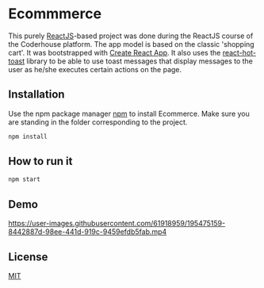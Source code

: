 # Ecommmerce
This purely [ReactJS](https://reactjs.org/)-based project was done during the ReactJS course of the Coderhouse platform. The app model is based on the classic 'shopping cart'. 
It was bootstrapped with [Create React App](https://github.com/facebook/create-react-app).
It also uses the [react-hot-toast](https://github.com/timolins/react-hot-toast) library to be able to use toast messages that display messages to the user as he/she executes certain actions on the page. 

## Installation

Use the npm package manager [npm](https://www.npmjs.com/) to install Ecommerce. Make sure you are standing in the folder corresponding to the project.

```bash
npm install 
```

## How to run it

```bash
npm start
```

## Demo

https://user-images.githubusercontent.com/61918959/195475159-8442887d-98ee-441d-919c-9459efdb5fab.mp4

## License
[MIT](https://choosealicense.com/licenses/mit/)
